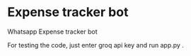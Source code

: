 # Expense tracker bot
Whatsapp Expense tracker bot

For testing the code, just enter groq api key and run app.py .
